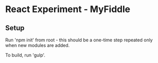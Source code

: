 # React Experiment - MyFiddle

## Setup

Run 'npm init' from root - this should be a one-time step repeated only when new modules are added.

To build, run 'gulp'.

